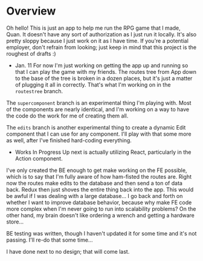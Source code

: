 # Overview

Oh hello! This is just an app to help me run the RPG game that I made, Quan. It doesn't have any sort of authorization as I just run it locally. It's also pretty sloppy because I just work on it as I have time. If you're a potential employer, don't refrain from looking; just keep in mind that this project is the roughest of drafts :)


* Jan. 11
For now I'm just working on getting the app up and running so that I can play the game with my friends. The routes tree from App down to the base of the tree is broken in a dozen places, but it's just a matter of plugging it all in correctly. That's what I'm working on in the `routestree` branch.

The `supercomponent` branch is an experimental thing I'm playing with. Most of the components are nearly identical, and I'm working on a way to have the code do the work for me of creating them all.

The `edits` branch is another experimental thing to create a dynamic Edit component that I can use for any component. I'll play with that some more as well, after I've finished hard-coding everything.

* Works In Progress
Up next is actually utilizing React, particularly in the Action component.

I've only created the BE enough to get make working on the FE possible, which is to say that I'm fully aware of how ham-fisted the routes are. Right now the routes make edits to the database and then send a ton of data back. Redux then just shoves the entire thing back into the app. This would be awful if I was dealing with a large database... I go back and forth on whether I want to improve database behavior, because why make FE code more complex when I'm never going to run into scalability problems? On the other hand, my brain doesn't like ordering a wrench and getting a hardware store...

BE testing was written, though I haven't updated it for some time and it's not passing. I'll re-do that some time...

I have done next to no design; that will come last.
